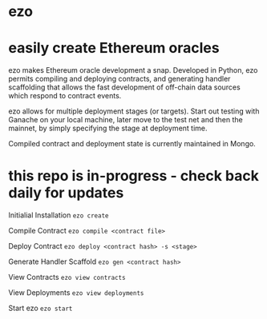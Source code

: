 # ezo
# easily create Ethereum oracles

ezo makes Ethereum oracle development a snap.  Developed in Python, ezo permits compiling and deploying contracts, and generating handler scaffolding that allows the fast development of off-chain data sources which respond to contract events.

ezo allows for multiple deployment stages (or targets).  Start out testing with Ganache on your local machine, later move to the test net and then the mainnet, by simply specifying the stage at deployment time.

Compiled contract and deployment state is currently maintained in Mongo.

# this repo is in-progress - check back daily for updates ###

Initialial Installation
`ezo create` 

Compile Contract
`ezo compile <contract file>`

Deploy Contract
`ezo deploy <contract hash> -s <stage>`

Generate Handler Scaffold
`ezo gen <contract hash>`

View Contracts
`ezo view contracts`

View Deployments
`ezo view deployments`

Start ezo
`ezo start`
